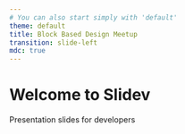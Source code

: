 ```yaml
---
# You can also start simply with 'default'
theme: default
title: Block Based Design Meetup
transition: slide-left
mdc: true
---
```


# Welcome to Slidev

Presentation slides for developers